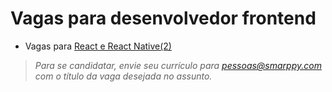 # Vagas para desenvolvedor frontend

- Vagas para [React e React Native(2)](./backend-java.md)

> _Para se candidatar, envie seu currículo para [pessoas@smarppy.com](mailto:pessoas@smarppy.com) com o título da vaga desejada no *assunto*._
